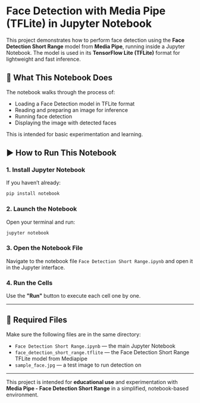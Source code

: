 # Face Detection with Media Pipe (TFLite) in Jupyter Notebook

This project demonstrates how to perform face detection using the **Face Detection Short Range** model from **Media Pipe**, running inside a Jupyter Notebook. The model is used in its **TensorFlow Lite (TFLite)** format for lightweight and fast inference.

## 🎯 What This Notebook Does

The notebook walks through the process of:
- Loading a Face Detection model in TFLite format
- Reading and preparing an image for inference
- Running face detection
- Displaying the image with detected faces

This is intended for basic experimentation and learning.

## ▶️ How to Run This Notebook

### 1. Install Jupyter Notebook

If you haven’t already:
```bash
pip install notebook
```

### 2. Launch the Notebook
Open your terminal and run:
```bash
jupyter notebook
```

### 3. Open the Notebook File

Navigate to the notebook file `Face Detection Short Range.ipynb` and open it in the Jupyter interface.

### 4. Run the Cells

Use the **"Run"** button to execute each cell one by one.

---

## 📁 Required Files

Make sure the following files are in the same directory:

- `Face Detection Short Range.ipynb` — the main Jupyter Notebook  
- `face_detection_short_range.tflite` — the Face Detection Short Range TFLite model from Mediapipe 
- `sample_face.jpg` — a test image to run detection on

---

This project is intended for **educational use** and experimentation with **Media Pipe - Face Detection Short Range** in a simplified, notebook-based environment.
